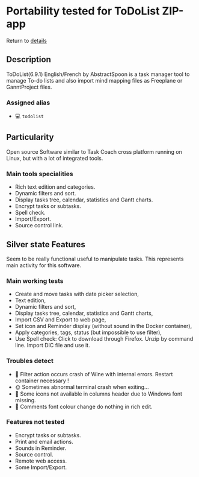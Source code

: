 Portability tested for ToDoList ZIP-app
=======================================

Return to [details](https://github.com/marchandd/vncxvfb_wine_portableapps/blob/master/docs/summary.md "Summary") 

Description
-----------

ToDoList(6.9.1) English/French by AbstractSpoon is a task manager tool to 
manage To-do lists and also import mind mapping files as Freeplane or 
GanntProject files.

### Assigned alias ###
- :computer: `todolist`

Particularity
-------------

Open source Software similar to Task Coach cross platform running on Linux, but 
with a lot of integrated tools.

### Main tools specialities ###
- Rich text edition and categories.
- Dynamic filters and sort.
- Display tasks tree, calendar, statistics and Gantt charts.
- Encrypt tasks or subtasks.
- Spell check.
- Import/Export.
- Source control link.

Silver state Features
---------------------

Seem to be really functional useful to manipulate tasks. This represents 
main activity for this software.

### Main working tests ###
- Create and move tasks with date picker selection,
- Text edition,
- Dynamic filters and sort,
- Display tasks tree, calendar, statistics and Gantt charts,
- Import CSV and Export to web page,
- Set icon and Reminder display (without sound in the Docker container),
- Apply categories, tags, status (but impossible to use filter),
- Use Spell check:
  Click to download through Firefox.
  Unzip by command line. 
  Import DIC file and use it.

### Troubles detect ###
- :new_moon_with_face: Filter action occurs crash of Wine with internal errors. 
  Restart container necessary !
- :sun_with_face: Sometimes abnormal terminal crash when exiting...
- :full_moon_with_face: Some icons not available in columns header due to 
Windows font missing.
- :full_moon_with_face: Comments font colour change do nothing in rich edit.

### Features not tested ###
- Encrypt tasks or subtasks.
- Print and email actions.
- Sounds in Reminder.
- Source control.
- Remote web access.
- Some Import/Export.
